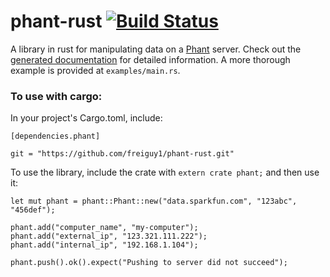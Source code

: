 phant-rust [![Build Status](https://travis-ci.org/freiguy1/phant-rust.svg?branch=master)](https://travis-ci.org/freiguy1/phant-rust)
==========

A library in rust for manipulating data on a [Phant](phant.io) server.  Check out the [generated documentation](http://www.rust-ci.org/freiguy1/phant-rust/doc/phant/) for detailed information.  A more thorough example is provided at `examples/main.rs`.

### To use with cargo:

In your project's Cargo.toml, include:
```
[dependencies.phant]

git = "https://github.com/freiguy1/phant-rust.git"
```

To use the library, include the crate with `extern crate phant;` and then use it:

```
let mut phant = phant::Phant::new("data.sparkfun.com", "123abc", "456def");

phant.add("computer_name", "my-computer");
phant.add("external_ip", "123.321.111.222");
phant.add("internal_ip", "192.168.1.104");

phant.push().ok().expect("Pushing to server did not succeed");
```

